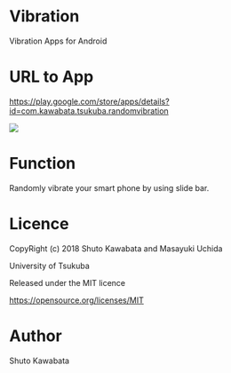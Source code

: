 # Vibration
Vibration Apps for Android

# URL to App
https://play.google.com/store/apps/details?id=com.kawabata.tsukuba.randomvibration

<img src="https://github.com/shutokawabata0723/Vibration/blob/master/vibration.png">

# Function
Randomly vibrate your smart phone by using slide bar.

# Licence
CopyRight (c) 2018 Shuto Kawabata and Masayuki Uchida

University of Tsukuba

Released under the MIT licence

https://opensource.org/licenses/MIT

# Author
Shuto Kawabata
